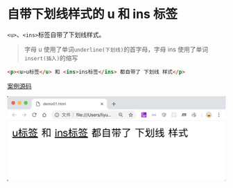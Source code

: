 # 自带下划线样式的 u 和 ins 标签

`<u>`、`<ins>`标签自带了下划线样式。

> 字母 u 使用了单词`underline(下划线)`的首字母，字母 ins 使用了单词`insert(插入)`的缩写

```html
<p><u>u标签</u> 和 <ins>ins标签</ins> 都自带了 下划线 样式</p>
```

[案例源码](./demo/demo01.html)

![](./images/01.png)
